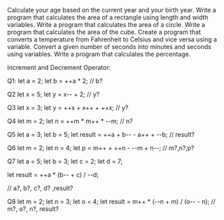Calculate your age based on the current year and your birth year.
Write a program that calculates the area of a rectangle using length and width variables.
Write a program that calculates the area of a circle.
Write a program that calculates the area of the cube.
Create a program that converts a temperature from Fahrenheit to Celsius and vice versa using a variable.
Convert a given number of seconds into minutes and seconds using variables.
Write a program that calculates the percentage.

Increment and Decrement Operator:
 
Q1:
let a = 2;
let b = ++a * 2; 
// b?
 
Q2
let x = 5;
let y = x-- + 2;
// y?

 
Q3
let x = 3;
let y = ++x + x++ + ++x;
// y?

 
Q4 
let m = 2;
let n = ++m * m++ * --m;
// n?

 
Q5
let a = 3;
let b = 5;
let result = ++a + b-- - a++ + --b;
// result?

Q6
let m = 2;
let n = 4;
let p = m++ + ++n - --m + n--;
// m?,n?,p?

 
Q7
let a = 5;
let b = 3;
let c = 2;
let d = 7;

let result = ++a * (b-- + c) / --d;

// a?, b?, c?, d? ,result?

 
Q8
let m = 2;
let n = 3;
let o = 4;
let result = m++ * (--n + m) / (o-- - n);
// m?, o?, n?, result?